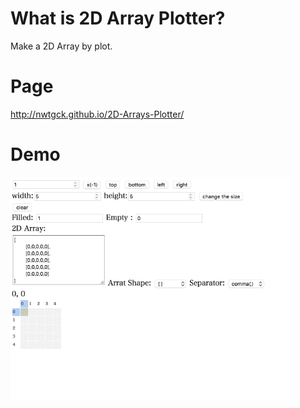 # What is 2D Array Plotter? #

Make a 2D Array by plot.

# Page #

http://nwtgck.github.io/2D-Arrays-Plotter/

# Demo #

<img src="image/demo1.gif" width=450>
